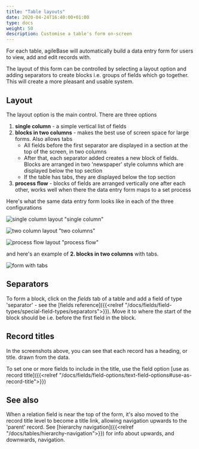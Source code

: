 ```yaml
---
title: "Table layouts"
date: 2020-04-24T16:40:00+01:00
type: docs
weight: 50
description: Customise a table's form on-screen
---
```

For each table, agileBase will automatically build a data entry form for users to view, add and edit records with.

The layout of this form can be controlled by selecting a layout option and adding separators to create blocks i.e. groups of fields which go together. This will create a more pleasant and usable system.

## Layout
The layout option is the main control. There are three options
1. **single column** - a simple vertical list of fields
2. **blocks in two columns** - makes the best use of screen space for large forms. Also allows tabs
    - All fields before the first separator are displayed in a section at the top of the screen, in two columns
    - After that, each separator added creates a new block of fields. Blocks are arranged in two 'newspaper' style columns which are displayed below the top section
    - If the table has tabs, they are displayed below the top section
3. **process flow** - blocks of fields are arranged vertically one after each other, works well when there the data entry form maps to a set process

Here's what the same data entry form looks like in each of the three configurations

![single column layout](/layout-single.png) "single column"

![two column layout](/layout-two-columns.png) "two columns"

![process flow layout](/layout-process.png) "process flow"

and here's an example of **2. blocks in two columns** with tabs.

![form with tabs](/layout-tabs.png)

## Separators
To form a block, click on the _fields_ tab of a table and add a field of type 'separator' - see the [fields reference]({{<relref "/docs/fields/field-types/special-field-types/separators">}}). Move it to where the start of the block should be i.e. before the first field in the block.

## Record titles
In the screenshots above, you can see that each record has a heading, or title. drawn from the data.

To set one or more fields to include in the title, use the field option [use as record title]({{<relref "/docs/fields/field-options/text-field-options#use-as-record-title">}})

## See also
When a relation field is near the top of the form, it's also moved to the record title level to become a title link, allowing navigation upwards to the 'parent' record. See [hierarchy navigation]({{<relref "/docs/tables/hierarchy-navigation">}}) for info about upwards, and downwards, navigation.






